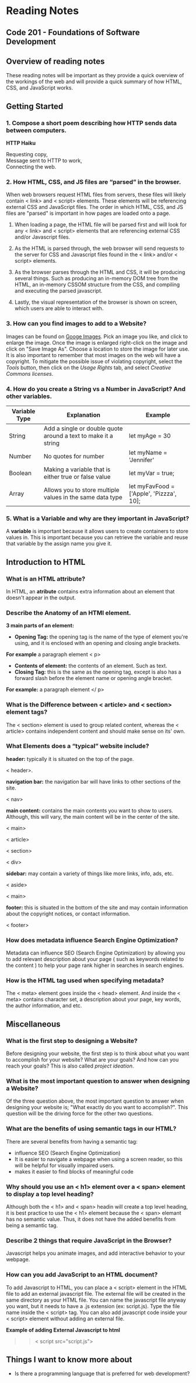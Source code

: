 # Reading Notes

## Code 201 - Foundations of Software Development


## Overview of reading notes

These reading notes will be important as they provide a quick overview of the workings of the web and will provide a quick summary of how HTML, CSS, and JavaScript works.

## Getting Started

### 1. Compose a short poem describing how HTTP sends data between computers.

**HTTP Haiku**

Requesting copy, <br>
Message sent to HTTP to work, <br>
Connecting the web.


### 2. How HTML, CSS, and JS files are “parsed” in the browser.

When web browsers request HTML files from servers, these files will likely contain < link> and < script> elements. These elements will be referencing external CSS and JavaScript files. The order in which HTML, CSS, and JS files are "parsed" is important in how pages are loaded onto a page.

1. When loading a page, the HTML file will be parsed first and will look for any < link> and < script> elements that are referencing external CSS and/or Javascript files.

2. As the HTML is parsed through, the web browser will send requests to the server for CSS and Javascript files found in the < link> and/or < script> elements.

3. As the browser parses through the HTML and CSS, it will be producing several things. Such as producing an in-memory DOM tree from the HTML, an in-memory CSSOM structure from the CSS, and compiling and executing the parsed javascript.

4. Lastly, the visual representation of the browser is shown on screen, which users are able to interact with.


### 3. How can you find images to add to a Website?

Images can be found on [Googe Images](https://images.google.com/). Pick an image you like, and click to enlarge the image. Once the image is enlarged right-click on the image and click on "Save Image As". Choose a location to store the image for later use. It is also important to remember that most images on the web will have a copyright. To mitigate the possible issue of violating copyright, select the *Tools* button, then click on the *Usage Rights* tab, and select *Creative Commons licenses*.


### 4. How do you create a String vs a Number in JavaScript? And other variables.

Variable Type| Explanation | Example
--- | --- | ---
String| Add a single or double quote around a text to make it a string | let myAge = 30
Number| No quotes for number| let myName = 'Jennifer'
Boolean | Making a variable that is either true or false value | let myVar = true;
Array | Allows you to store multiple values in the same data type | let myFavFood = ['Apple', 'Pizzza', 10];


### 5. What is a Variable and why are they important in JavaScript?

A **variable** is important because it allows users to create containers to store values in. This is important because you can retrieve the variable and reuse that variable by the assign name you give it. 


## Introduction to HTML

### What is an HTML attribute?

In HTML, an **atribute** contains extra information about an element that doesn't appear in the output.

### Describe the Anatomy of an HTMl element.

**3 main parts of an element:** 

* **Opening Tag:** the opening tag is the name of the type of element you're using, and it is enclosed with an opening and closing angle brackets.

**For example** a paragraph element < p>

* **Contents of element:** the contents of an element. Such as text.  
* **Closing Tag:** this is the same as the opening tag, except is also has a forward slash before the element name or opening angle bracket. 

**For example:** a paragraph element </ p>


### What is the Difference between < article> and < section> element tags?

The < section> element is used to group related content, whereas the < article> contains independent content and should make sense on its' own.

### What Elements does a “typical” website include?

**header:** typically it is situated on the top of the page.

 < header>.


**navigation bar:** the navigation bar will have links to other sections of the site.

< nav>

**main content:** contains the main contents you want to show to users. Although, this will vary, the main content will be in the center of the site.

< main>

< article>

< section>

< div>

**sidebar:** may contain a variety of things like more links, info, ads, etc.

< aside>

< main>

**footer:** this is situated in the bottom of the site and may contain information about the copyright notices, or contact information.

< footer>

### How does metadata influence Search Engine Optimization?

Metadata can influence SEO (Search Engine Optimization) by allowing you to add relevant description about your page ( such as keywords related to the content ) to help your page rank higher in searches in search engines.

### How is the <meta> HTML tag used when specifying metadata?

The < meta> element goes inside the < head> element. And inside the < meta> contains character set, a description about your page, key words, the author information, and etc.

## Miscellaneous

### What is the first step to designing a Website?

Before designing your website, the first step is to think about what you want to accomplish for your website? What are your goals? And how can you reach your goals? This is also called *project ideation*.

### What is the most important question to answer when designing a Website?

Of the three question above, the most important question to answer when designing your website is; "What exactly do you want to accomplish?". This question will be the driving force for the other two questions.

### What are the benefits of using semantic tags in our HTML?

There are several benefits from having a semantic tag:

* influence SEO (Search Engine Optimization)
* It is easier to navigate a webpage when using a screen reader, so this will be helpful for visually impaired users.
* makes it easier to find blocks of meaningful code


### Why should you use an < h1> element over a < span> element to display a top level heading?

Although both the < h1> and < span> headin will create a top level heading, it is best practice to use the < h1> element because the < span> elemant has no semantic value. Thus, it does not have the added benefits from being a semantic tag. 


### Describe 2 things that require JavaScript in the Browser?

Javascript helps you animate images, and add interactive behavior to your webpage.

### How can you add JavaScript to an HTML document?

To add Javascript to HTML, you can place a < script> element in the HTML file to add an external javascript file. The external file will be created in the same directory as your HTML file. You can name the javascript file anyway you want, but it needs to have a .js extension (ex: script.js). Type the file name inside the < script> tag. You can also add javascript code inside your < script> element without adding an external file.

**Example of adding External Javascript to html**

>> < script src="script.js"></script>


## Things I want to know more about

* Is there a programming language that is preferred for web development?